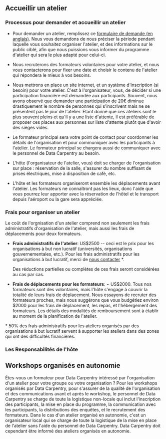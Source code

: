 
## Accueillir un atelier

### Processus pour demander et accueillir un atelier

* Pour demander un atelier, remplissez ce [formulaire de demande (en anglais)](https://amy.software-carpentry.org/workshops/dc/request/). Nous vous demandons de nous préciser la période pendant laquelle vous souhaitez organiser l'atelier, et des informations sur le public ciblé, afin que nous puissions vous informer du programme d'atelier qui sera le plus adapté pour celui-ci.

* Nous recruterons des formateurs volontaires pour votre atelier, et nous vous contacterons pour fixer une date et choisir le contenu de l'atelier qui répondera
  le mieux à vos besoins.

* Nous mettrons en place un site internet, et un système d'inscription (si
  besoin) pour votre atelier. C'est à l'organisateur, vous, de décider si une
  participation financière est demandée aux participants. Souvent, nous avons
  observé que demander une participation de 20€ diminue drastiquement le nombre
  de personnes qui s'inscrivent mais ne se présentent pas le jour de l'atelier. Etant donné que
  ces ateliers sont le plus souvent pleins et qu'il y a une liste d'attente, il
  est préférable de proposer ces places aux personnes sur liste d'attente plutôt
  que d'avoir des sièges vides.

* Le formateur principal sera votre point de contact pour coordonner les
  détails de l'organisation et pour communiquer avec les participants à
  l'atelier. Le formateur principal se chargera aussi de communiquer avec le
  personnel de Data Carpentry au besoin.

* L'hôte (l'organisateur de l'atelier, vous) doit se charger de l'organisation sur
  place : réservation de la salle, s'assurer du nombre suffisant de prises
  électriques, mise à disposition de café, etc.

* L'hôte et les formateurs organiseront ensemble les
  déplacements avant l'atelier. Les formateurs ne connaîtront pas les lieux,
  donc l'aide que vous pourrez leur apporter avec la réservation de l'hôtel et
  le transport depuis l'aéroport ou la gare sera appréciée.

### Frais pour organiser un atelier

Le coût de l'orgnisation d'un atelier comprend non seulement les frais administratifs d'organisation de l'atelier, mais aussi les frais de déplacements pour deux formateurs.

* **Frais administratifs de l'atelier**: US$2500 -- ceci est le prix pour les
  organisations à but non lucratif (universités, organisations gouvernementales,
  etc.). Pour les frais administratifs pour les organisations à but lucratif,
  merci de [nous contacter](mailto:tkteal@datacarpentry.org) &ast;.

  Des réductions partielles ou complètes de ces frais seront considérées au cas
  par cas.

* **Frais de déplacements pour les formateurs**: ~ US$2000. Tous nos
  formateurs sont des volontaires, mais l'hôte s'engage à couvrir la totalité
  de leurs frais de déplacement. Nous essayons de recruter des formateurs
  proches, mais nous suggérons que vous budgétiez environ $2000 pour les frais
  de déplacement, les repas, et l'hébergement des formateurs. Les détails des
  modalités de remboursement sont à établir au moment de la planification de
  l'atelier.

&ast; 50% des frais administratifs pour les ateliers organisés par des organisations à but lucratif servent à supporter les ateliers dans des zones qui ont des difficultés financières.

### Les Responsabilités de l'hôte




## Workshops organisés en autonomie

Êtes-vous un formateur pour Data Carpentry intéressé par l'organisation d'un atelier pour votre groupe ou votre organisation ? Pour les workshops organisés par Data Carpentry, pour s'assurer de la qualité de l'organisation et des communications avant et après le workshop, le personnel de Data Carpentry se charge de toute la logistique non-locale qui inclut l'inscription des participants, la mise en place du programme, la communication avec les participants, la distributions des enquêtes, et le recrutement des formateurs. Dans le cas d'un atelier organisé en autonomie, c'est un organisateur local qui se charge de toute la logistique de la mise en place de l'atelier sans l'aide du personnel de Data Carpentry. Data Carpentry doit cependant être informé des ateliers organisés en autonomie.

###
